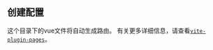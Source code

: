 ## 创建配置

这个目录下的vue文件将自动生成路由。
有关更多详细信息，请查看[`vite-plugin-pages`](https://github.com/hannoeru/vite-plugin-pages)。